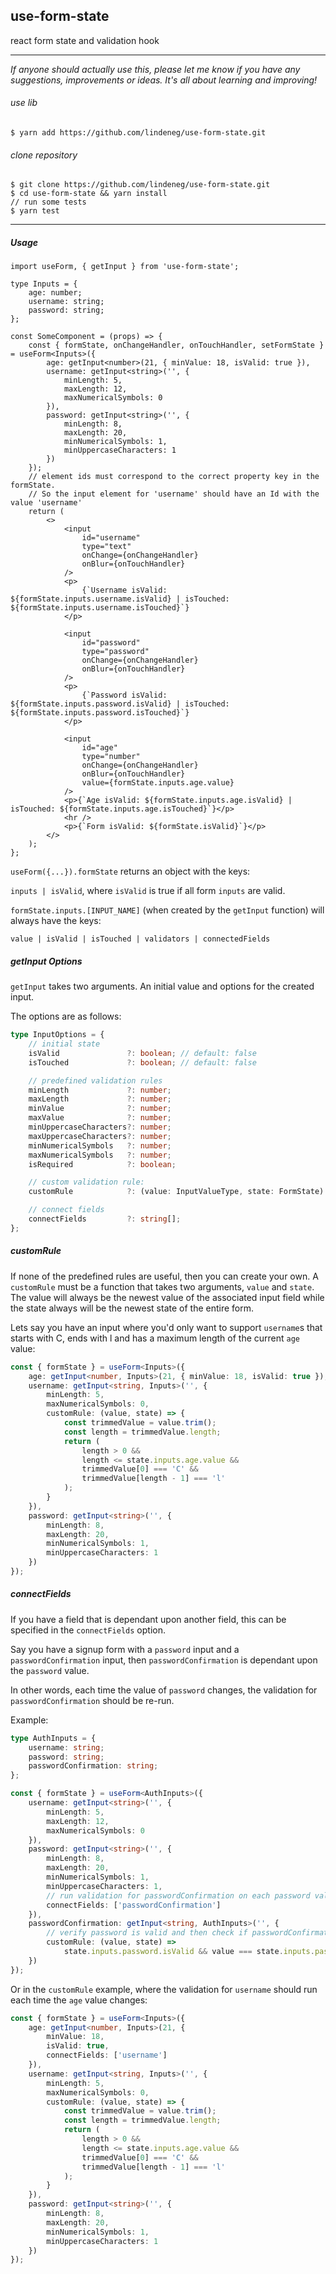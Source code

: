 ## use-form-state

react form state and validation hook

---

_If anyone should actually use this, please let me know if you have any suggestions, improvements or ideas. It's all about learning and improving!_

###### use lib

`$ yarn add https://github.com/lindeneg/use-form-state.git`

###### clone repository

```
$ git clone https://github.com/lindeneg/use-form-state.git
$ cd use-form-state && yarn install
// run some tests
$ yarn test
```

---

##### Usage

```tsx
import useForm, { getInput } from 'use-form-state';

type Inputs = {
    age: number;
    username: string;
    password: string;
};

const SomeComponent = (props) => {
    const { formState, onChangeHandler, onTouchHandler, setFormState } = useForm<Inputs>({
        age: getInput<number>(21, { minValue: 18, isValid: true }),
        username: getInput<string>('', {
            minLength: 5,
            maxLength: 12,
            maxNumericalSymbols: 0
        }),
        password: getInput<string>('', {
            minLength: 8,
            maxLength: 20,
            minNumericalSymbols: 1,
            minUppercaseCharacters: 1
        })
    });
    // element ids must correspond to the correct property key in the formState.
    // So the input element for 'username' should have an Id with the value 'username'
    return (
        <>
            <input
                id="username"
                type="text"
                onChange={onChangeHandler}
                onBlur={onTouchHandler}
            />
            <p>
                {`Username isValid: ${formState.inputs.username.isValid} | isTouched: ${formState.inputs.username.isTouched}`}
            </p>

            <input
                id="password"
                type="password"
                onChange={onChangeHandler}
                onBlur={onTouchHandler}
            />
            <p>
                {`Password isValid: ${formState.inputs.password.isValid} | isTouched: ${formState.inputs.password.isTouched}`}
            </p>

            <input
                id="age"
                type="number"
                onChange={onChangeHandler}
                onBlur={onTouchHandler}
                value={formState.inputs.age.value}
            />
            <p>{`Age isValid: ${formState.inputs.age.isValid} | isTouched: ${formState.inputs.age.isTouched}`}</p>
            <hr />
            <p>{`Form isValid: ${formState.isValid}`}</p>
        </>
    );
};
```

`useForm({...}).formState` returns an object with the keys:

`inputs | isValid`, where `isValid` is true if all form `inputs` are valid.

`formState.inputs.[INPUT_NAME]` (when created by the `getInput` function) will always have the keys:

`value | isValid | isTouched | validators | connectedFields`

##### getInput Options

`getInput` takes two arguments. An initial value and options for the created input.

The options are as follows:

```ts
type InputOptions = {
    // initial state
    isValid               ?: boolean; // default: false
    isTouched             ?: boolean; // default: false

    // predefined validation rules
    minLength             ?: number;
    maxLength             ?: number;
    minValue              ?: number;
    maxValue              ?: number;
    minUppercaseCharacters?: number;
    maxUppercaseCharacters?: number;
    minNumericalSymbols   ?: number;
    maxNumericalSymbols   ?: number;
    isRequired            ?: boolean;

    // custom validation rule:
    customRule            ?: (value: InputValueType, state: FormState) => boolean;

    // connect fields
    connectFields         ?: string[];
};
```

##### customRule

If none of the predefined rules are useful, then you can create your own. A `customRule` must be a function
that takes two arguments, `value` and `state`. The value will always be the newest value of the associated
input field while the state always will be the newest state of the entire form.

Lets say you have an input where you'd only want to support `username`s that starts with C, ends with l and has a maximum length of the current `age` value:

```ts
const { formState } = useForm<Inputs>({
    age: getInput<number, Inputs>(21, { minValue: 18, isValid: true }),
    username: getInput<string, Inputs>('', {
        minLength: 5,
        maxNumericalSymbols: 0,
        customRule: (value, state) => {
            const trimmedValue = value.trim();
            const length = trimmedValue.length;
            return (
                length > 0 &&
                length <= state.inputs.age.value &&
                trimmedValue[0] === 'C' &&
                trimmedValue[length - 1] === 'l'
            );
        }
    }),
    password: getInput<string>('', {
        minLength: 8,
        maxLength: 20,
        minNumericalSymbols: 1,
        minUppercaseCharacters: 1
    })
});
```

##### connectFields

If you have a field that is dependant upon another field, this can be specified in the `connectFields` option.

Say you have a signup form with a `password` input and a `passwordConfirmation` input, then `passwordConfirmation` is dependant upon the `password` value.

In other words, each time the value of `password` changes, the validation for `passwordConfirmation` should be re-run.

Example:

```ts
type AuthInputs = {
    username: string;
    password: string;
    passwordConfirmation: string;
};

const { formState } = useForm<AuthInputs>({
    username: getInput<string>('', {
        minLength: 5,
        maxLength: 12,
        maxNumericalSymbols: 0
    }),
    password: getInput<string>('', {
        minLength: 8,
        maxLength: 20,
        minNumericalSymbols: 1,
        minUppercaseCharacters: 1,
        // run validation for passwordConfirmation on each password value change
        connectFields: ['passwordConfirmation']
    }),
    passwordConfirmation: getInput<string, AuthInputs>('', {
        // verify password is valid and then check if passwordConfirmation and password are equal
        customRule: (value, state) =>
            state.inputs.password.isValid && value === state.inputs.password.value
    })
});
```

Or in the `customRule` example, where the validation for `username` should run each time the `age` value changes:

```ts
const { formState } = useForm<Inputs>({
    age: getInput<number, Inputs>(21, {
        minValue: 18,
        isValid: true,
        connectFields: ['username']
    }),
    username: getInput<string, Inputs>('', {
        minLength: 5,
        maxNumericalSymbols: 0,
        customRule: (value, state) => {
            const trimmedValue = value.trim();
            const length = trimmedValue.length;
            return (
                length > 0 &&
                length <= state.inputs.age.value &&
                trimmedValue[0] === 'C' &&
                trimmedValue[length - 1] === 'l'
            );
        }
    }),
    password: getInput<string>('', {
        minLength: 8,
        maxLength: 20,
        minNumericalSymbols: 1,
        minUppercaseCharacters: 1
    })
});
```
